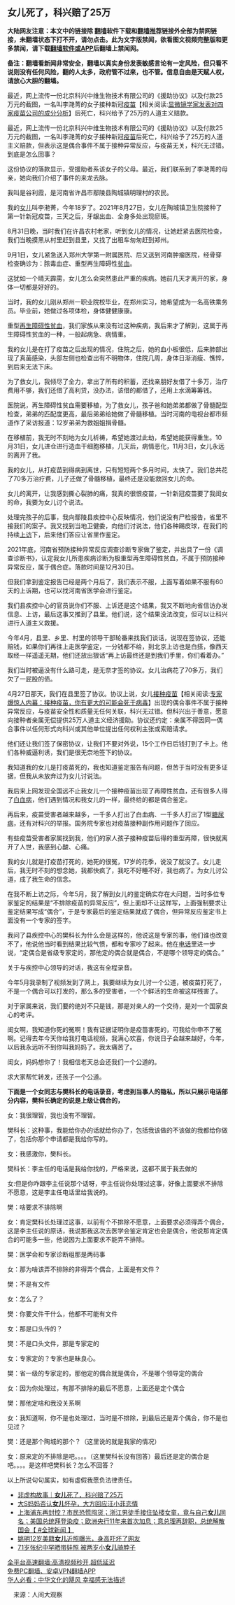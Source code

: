  <!-- 面包屑导航 --> <h2>女儿死了，科兴赔了25万</h2> <p class="notice"><b>大陆网友注意：本文中的链接除 <a href="https://github.com/bannedbook/fanqiang" >翻墙</a>软件下载和<a href="https://github.com/killgcd/justmysocks/blob/master/README.md">翻墙推荐</a>链接外全部为禁网链接，未翻墙状态下打不开，请勿点击。此为文字版禁闻，欲看图文视频完整版和更多禁闻，请下载<a href="https://github.com/bannedbook/fanqiang">翻墙软件或APP</a>后翻墙上禁闻网。</p><p>备注：翻墙看新闻非常安全，翻墙以真实身份发表敏感言论有一定风险，但只看不说则没有任何风险，翻的人太多，政府管不过来，也不管。信息自由是天赋人权，请放心大胆的翻墙。</b></p>  <div class="entry"> <p id="summary">最近，网上流传一份北京科兴中维生物技术有限公司的《援助协议》以及付款25万元的截图，一名叫李滟菁的女子接种新冠<span class='wp_keywordlink'><a href="https://www.bannedbook.org/bnews/topimagenews/20180408/925060.html" title="纪录片：恐怖的疫苗真相之谜" target="_blank">疫苗</a></span>【相关阅读:<a href='https://www.bannedbook.org/bnews/comments/20210902/1617622.html' target='_blank'>显微镜学家发表对四家疫苗公司的成分分析</a>】后死亡，科兴给予了25万的人道主义赔款。</p> <p>最近，网上流传一份北京科兴中维生物技术有限公司的《援助协议》以及付款25万元的截图，一名叫李滟菁的女子接种新冠<a href="https://www.bannedbook.org/bnews/tag/%e7%96%ab%e8%8b%97/" class="st_tag internal_tag" rel="tag" title="标签 疫苗 下的日志">疫苗</a>后死亡，科兴给予了25万的人道主义赔款，但表示这是偶合事件不属于接种异常反应，与疫苗无关，科兴无过错。到底是怎么回事？</p> <p>这份协议的落款显示，受援助者系该女子的父母。最近，我们联系到了李滟菁的母亲，她向我们介绍了事件的来龙去脉。</p> <p>我叫是谷利霞，是河南省许昌市鄢陵县陶城镇明理村的农民。</p> <p>我的<a href="https://www.bannedbook.org/bnews/tag/%e5%a5%b3%e5%84%bf/" class="st_tag internal_tag" rel="tag" title="标签 女儿 下的日志">女儿</a>叫李滟菁，今年18岁了。2021年8月27日，女儿在陶城镇卫生院接种了第一针新冠疫苗，三天之后，牙龈出血、全身多处出现瘀斑。</p> <p>8月31日晚，当时我们在许昌农村老家，听到女儿的情况，让她赶紧去医院检查，我们当晚摸黑从村里赶到县里，又找了出租车匆匆赶到郑州。</p> <p>9月1日，女儿紧急送入郑州大学第一附属医院、后又送到河南肿瘤医院，经骨穿检查确诊为：脓毒血症、重型再生障碍性<a href="https://www.bannedbook.org/bnews/tag/%E8%B4%AB%E8%A1%80/" class="st_tag internal_tag" rel="tag" title="标签 贫血 下的日志">贫血</a>。</p> <p>这犹如一个晴天霹雳，女儿怎么会突然患此严重的疾病。她前几天才离开的家，身体一切都是好好的。</p> <p>当时，我的女儿刚从郑州一职业院校毕业，在郑州实习，她希望成为一名高铁乘务员。毕业前，她做过各项体检，身体健健康康。</p> <p>重型<a href="https://www.bannedbook.org/bnews/tag/%e5%86%8d%e7%94%9f%e9%9a%9c%e7%a2%8d%e6%80%a7%e8%b4%ab%e8%a1%80/" class="st_tag internal_tag" rel="tag" title="标签 再生障碍性贫血 下的日志">再生障碍性贫血</a>，我们家族从来没有过这种疾病，我后来才了解到，这属于再生障碍性贫血的一种，一般起病急、病情重。</p> <p>我的女儿是在打了疫苗之后出现的情况，住院之后，她的血小板很低，后来肺部出现了真菌感染，头部左侧也检查出有不明物体，住院几周，身体日渐消瘦、憔悴，到后来无法下床。</p> <p>为了救女儿，我倾尽了全力，拿出了所有的积蓄，还找亲朋好友借了十多万，治疗费用不够，我们还借了高利贷，没办法，该借的都借了，还用上水滴筹筹钱。</p> <p>医院说，再生障碍性贫血需要移植，为了救女儿，孩子爸和她弟弟都做了骨髓配型检查，弟弟的匹配度更高，最后弟弟给她做了骨髓移植。当时河南的电视台都市频道作了采访报道：12岁弟弟为救姐姐捐骨髓。</p> <p>在移植前，我无时不刻地为女儿祈祷，希望她渡过此劫，希望她能获得重生。10月31日，女儿进仓进行造血干细胞移植，几天后，病情恶化，11月3日，女儿永远的离开了我。</p> <p>我的女儿，从打疫苗到得病到离世，只有短短两个多月时间，太快了。我们总共花了70多万治疗费，儿子还做了骨髓移植，最终还是没能救回女儿的命。</p>  <p>女儿的离开，让我感到撕心裂肺的痛，我真的很恨疫苗，一针新冠疫苗要了我闺女的命，我要为女儿讨个说法。</p> <p>处理完孩子的后事，我向鄢陵县疾控中心反映情况，他们说没有尸检报告，省里不接我们的案子。我又找到当地卫健委，向他们讨说法，他们各种踢皮球，在我们的持续<span class='wp_keywordlink_affiliate'><a href="https://www.bannedbook.org/bnews/weiquan/" title="上访" target="_blank">上访</a></span>下，后来他们答应让省里作鉴定。</p> <p>2021年底，河南省预防接种异常反应调查诊断专家做了鉴定，并出具了一份《调查诊断书》，认定我女儿所患疾病诊断为极重型再生障碍性贫血，不属于预防接种异常反应，属于偶合症。落款时间是12月30日。</p> <p>但我们拿到鉴定报告已经是两个月后了，我们表示不服，上面写着如果不服有60天的上诉期，也可以找河南省医学会进行鉴定。</p> <p>我们县疾控中心的官员说你们不服、上诉还是这个结果，我又不断地向省信访办发信息、上访，最后这事又推到了县里。他们说，这个结果没法改变，但可以让科兴进行人道主义救援。</p> <p>今年4月，县里、乡里、村里的领导干部轮番来找我们谈话，说现在签协议，还能赔钱，如果你们再往上走医学鉴定，一分钱都不给，到北京上访也是白搭，像西天取经一样遥遥无期，他们还放出狠话“再上访最终还是到我们手里，你们看着办。”</p> <p>我们当时被逼没有什么路可走，是无奈才签的协议。女儿治病花了70多万，我们欠了一屁股的债。</p> <p>4月27日那天，我们在县里签了协议。协议上说，女儿<span class='wp_keywordlink'><a href="https://www.bannedbook.org/forum69/topic25168.html" title="大多数染疫住院者曾接种疫苗" target="_blank">接种疫苗</a></span>【相关阅读:<a href='https://www.bannedbook.org/bnews/comments/20210101/1459057.html' target='_blank'>专家爆惊人内幕：接种疫苗，你有更大的可能会死于病毒</a>】出现的偶合事件不属于接种异常反应，与疫苗安全性和质量无任何关联，科兴无过错。但科兴出于善意，愿意向接种者亲属无偿提供25万人道主义经济援助。协议还约定：亲属不得因同一偶合事件以任何形式向科兴或其他单位提出任何权利主张或索赔请求。</p> <p>他们还让我们签了保密协议，让我们不要对外说，15个工作日后钱打到了卡上。他们各种威逼利诱，我们是很无奈地签下的协议。</p> <p>我知道我的女儿是打疫苗死的，我也知道鉴定报告有问题，但苦于当时没有更多证据，但我从未放弃过为女儿讨说法。</p> <p>我后来上网发现全国远不止我女儿一个接种疫苗出现了再障性贫血，还有很多人得了<a href="https://www.bannedbook.org/bnews/tag/%E7%99%BD%E8%A1%80%E7%97%85/" class="st_tag internal_tag" rel="tag" title="标签 白血病 下的日志">白血病</a>，他们遇到情况和我女儿的一样，最终给的都是偶合鉴定。</p> <p>再后来，疫苗受害者越来越多，一千多人打出了白血病、一千多人打出了1型<a href="https://www.bannedbook.org/bnews/tag/%e7%b3%96%e5%b0%bf%e7%97%85/" class="st_tag internal_tag" rel="tag" title="标签 糖尿病 下的日志">糖尿病</a>，还有对科兴的举报。国务院专家也对疫苗接种副作用问题作了回应。</p> <p>有些疫苗受害者家属找到我，他们的家人孩子接种疫苗后得的重型再障，很快就离开了人世，我感到心酸、心痛。</p> <p>我的女儿就是打疫苗打死的，她死的很冤，17岁的花季，说没了就没了。女儿走后，我无时不刻的想念她，我都快疯了，我吃不好睡不好，我也病了。为女儿讨公道，成了我生命的信念。</p> <p>在我不断上访之际，今年5月，我了解到女儿的鉴定确实存在大问题，当时多位专家鉴定的结果是“不排除疫苗的异常反应”，但上面却不让这样写，上面强制要求让鉴定结果写成“偶合”，于是专家最后的鉴定结果就成了偶合，但异常反应鉴定书上面没有一个专家的签字。</p>  <p>我问了县疾控中心的樊科长为什么会是这样的，他说这是专家的事，他们谁也改变不了，他说他当时看到结果比较气愤，都和专家吵了起来。他在<a href="https://www.bannedbook.org/bnews/tag/%e7%94%b5%e8%af%9d/" class="st_tag internal_tag" rel="tag" title="标签 电话 下的日志">电话</a>里进一步说，“定偶合是省级专家定的，那他定的偶合就是偶合，不是哪个领导定的偶合。”</p> <p>关于与疾控中心领导的对话，我这有全程录音。</p> <p>今年5月我录制了视频发到了网上，我要继续为女儿讨一个公道，被疫苗打死了，不是一个偶合可以打发的，那么多的受害者，一个个鲜活的生命被这样残害了。</p> <p>对于家属来说，我们要的绝对不只是钱，那是对亲人的一个交待，是对一个国家良心的考评。</p> <p>闺女啊，我知道你死的冤啊！我有证据证明你是疫苗害死的，可我给你申不了冤啊。记得去年今天你给我打电话视频，我满心欢喜，你说日子会越来越好，今年，以后我永远听不到你叫我妈妈了。我太痛苦了。</p> <p>闺女，妈妈想你了！我相信老天总会还我们一个公道的。</p> <p>求大家帮忙转发，还孩子一个公道。</p> <p><strong>下面是一个女同志与樊科长的电话录音，考虑到当事人的隐私，所以只展示电话部分内容，樊科长确定的说是上级让偶合的，</strong></p> <p>女：我很理智，我也没有不理智。</p> <p>樊科长：这种事，我能给你办的话就给你办了，包括我该做的不该做的我都给你做了，包括你那个申请都是我给你写的。</p> <p>女：我感激你，樊科长。</p> <p>樊科长：李主任的电话是我给你找的，严格来说，这都不属于我去做的</p> <p>女:但是你咋跟李主任说那个话呀，李主任说你处理过这事，好像上面要求不排除不愿意，这是李主任电话里给我说的。</p> <p>樊：啥要求不排除啊</p> <p>女：肯定樊科长处理过这事，以前有个不排除不愿意，上面要求必须得弄个偶合，这是李主任说的原话，我说那我这次去医学会鉴定肯定也会是偶合，他说那肯定偶合的可能多一些，他说因为上面要求不能弄不排除。</p>  <p>樊：医学会和专家诊断组那是两码事</p> <p>女：那为啥该弄不排除的非得弄个偶合，上面是有文件？</p> <p>樊：不是有文件</p> <p>女：怎么了？</p> <p>樊：你要文件干什么，他都不可能有文件</p> <p>女：那是口头传的？</p> <p>樊：不是口头文件，那是专家定的</p> <p>女：专家定的？专家也是昧良心。</p> <p>樊：省一级的专家定的，那他定的偶合就是偶合，不是哪个领导定的偶合</p> <p>女：因为你处理过，有那不排除的最后不愿意，上面还是定个偶合</p> <p>樊：那他定啥和我没关系啊</p> <p>女：我知道啊，你不是也处理过，当时是不排除，到最后还是弄个偶合，你不是也见过？</p> <p>樊：还是那个陶城的那个？（这里说的就是我家的情况）</p> <p>女：原来定的不排除是吧。。。。（这里樊科长没有回答）最后还是定的偶合是吧。。。。是这样吧樊科长？怎么不回答？</p> <p>以上所说句句属实，如有虚假我愿负法律责任。</p>  <p></p> <div id="taboola-mid-1"></div>  <ul class='op-related-articles' title='相关阅读'> <li><a href='https://www.bannedbook.org/bnews/baitai/20220723/1762189.html' target='_blank'>非虚构故事｜<b>女儿</b>死了，科兴赔了25万</a></li> <li><a href='https://www.bannedbook.org/bnews/yule/20220723/1762147.html' target='_blank'>大S妈妈否认<b>女儿</b>怀孕，大方回应汪小菲恋情</a></li> <li><a href='https://www.bannedbook.org/bnews/bannedvideo/20220722/1761456.html' target='_blank'>上海浦东再封控？市民恐慌囤货；浙江男徒手接住坠楼女童，竟与自己<b>女儿</b>同名；美国总统拜登染疫；欧洲央行11年来首次加息；意总理再辞职，总统解散国会【 #全球新闻 】</a></li> <li><a href='https://www.bannedbook.org/bnews/topimagenews/20220721/1761037.html' target='_blank'>姚明12岁美籍<b>女儿</b>近照曝光，身高吓坏了网友</a></li> <li><a href='https://www.bannedbook.org/bnews/yule/20220719/1760083.html' target='_blank'>71岁张纪中罕晒带娃照 被两岁小<b>女儿</b>骑脖子</a></li> </ul> <p class="texttj"> <a href="https://github.com/bannedbook/fanqiang/wiki/V2ray%E6%9C%BA%E5%9C%BA" target="_blank">全平台高速翻墙:高清视频秒开,超低延迟</a><br/> <a href="https://github.com/bannedbook/fanqiang/wiki/%E7%A6%81%E9%97%BB%E7%BD%91%E5%AE%89%E5%8D%93%E7%BF%BB%E5%A2%99%E6%96%B0%E9%97%BBAPP" target="_blank">免费PC翻墙、安卓VPN翻墙APP</a><br/> <a href="https://www.bannedbook.org/bnews/comments/20220220/1694796.html" target="_blank">华人必看：中华文化的飓风 幸福感无法描述</a> </p><p class="src-info">　来源：人间大观察 </p><a name='sharetosocial'></a>  <div style="margin-bottom:5px;padding-bottom:5px;clear:both"> <div id="archive-pix-1" class="banner-ads"> <!-- AuctionX Display platform tag START --> <div id="27602x728x90x621x_ADSLOT1" clicktrack="%%CLICK_URL_ESC%%"></div>  <!-- AuctionX Display platform tag END --> </div> <div id="archive-pix-2" class="banner-ads"> <!-- AuctionX Display platform tag START --> <div id="27556x300x250x621x_ADSLOT1" clicktrack="%%CLICK_URL_ESC%%" style="margin:0 auto;text-align:center"></div>  <!-- AuctionX Display platform tag END --> </div> </div>  <div id="archive-pix-1" class="banner-ads"> <!-- AuctionX Display platform tag START --> <div id="27603x728x90x621x_ADSLOT1" clicktrack="%%CLICK_URL_ESC%%"></div>  <!-- AuctionX Display platform tag END --> </div> </div><!--END ENTRY--> 